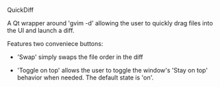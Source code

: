 QuickDiff

A Qt wrapper around 'gvim -d' allowing the user to quickly drag files into the UI and launch a diff.

Features two conveniece buttons:

* 'Swap' simply swaps the file order in the diff

* 'Toggle on top' allows the user to toggle the window's 'Stay on top' behavior when needed.  The default state is 'on'.
